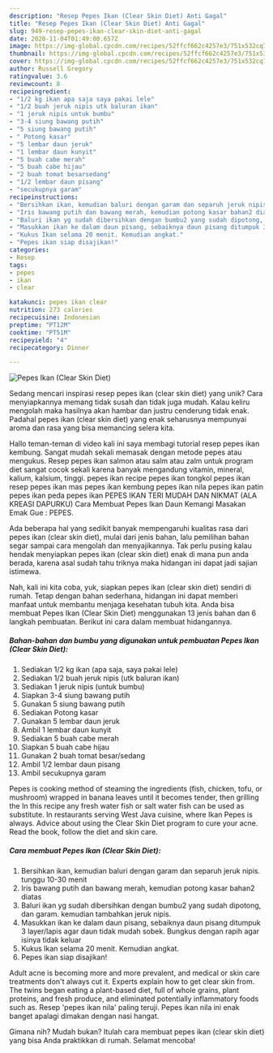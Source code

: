 ```yaml
---
description: "Resep Pepes Ikan (Clear Skin Diet) Anti Gagal"
title: "Resep Pepes Ikan (Clear Skin Diet) Anti Gagal"
slug: 949-resep-pepes-ikan-clear-skin-diet-anti-gagal
date: 2020-11-04T01:49:00.657Z
image: https://img-global.cpcdn.com/recipes/52ffcf662c4257e3/751x532cq70/pepes-ikan-clear-skin-diet-foto-resep-utama.jpg
thumbnail: https://img-global.cpcdn.com/recipes/52ffcf662c4257e3/751x532cq70/pepes-ikan-clear-skin-diet-foto-resep-utama.jpg
cover: https://img-global.cpcdn.com/recipes/52ffcf662c4257e3/751x532cq70/pepes-ikan-clear-skin-diet-foto-resep-utama.jpg
author: Russell Gregory
ratingvalue: 3.6
reviewcount: 8
recipeingredient:
- "1/2 kg ikan apa saja saya pakai lele"
- "1/2 buah jeruk nipis utk baluran ikan"
- "1 jeruk nipis untuk bumbu"
- "3-4 siung bawang putih"
- "5 siung bawang putih"
- " Potong kasar"
- "5 lembar daun jeruk"
- "1 lembar daun kunyit"
- "5 buah cabe merah"
- "5 buah cabe hijau"
- "2 buah tomat besarsedang"
- "1/2 lembar daun pisang"
- "secukupnya garam"
recipeinstructions:
- "Bersihkan ikan, kemudian baluri dengan garam dan separuh jeruk nipis. tunggu 10-30 menit"
- "Iris bawang putih dan bawang merah, kemudian potong kasar bahan2 diatas"
- "Baluri ikan yg sudah dibersihkan dengan bumbu2 yang sudah dipotong, dan garam. kemudian tambahkan jeruk nipis."
- "Masukkan ikan ke dalam daun pisang, sebaiknya daun pisang ditumpuk 3 layer/lapis agar daun tidak mudah sobek. Bungkus dengan rapih agar isinya tidak keluar"
- "Kukus Ikan selama 20 menit. Kemudian angkat."
- "Pepes ikan siap disajikan!"
categories:
- Resep
tags:
- pepes
- ikan
- clear

katakunci: pepes ikan clear 
nutrition: 273 calories
recipecuisine: Indonesian
preptime: "PT12M"
cooktime: "PT51M"
recipeyield: "4"
recipecategory: Dinner

---
```



![Pepes Ikan (Clear Skin Diet)](https://img-global.cpcdn.com/recipes/52ffcf662c4257e3/751x532cq70/pepes-ikan-clear-skin-diet-foto-resep-utama.jpg)

Sedang mencari inspirasi resep pepes ikan (clear skin diet) yang unik? Cara menyiapkannya memang tidak susah dan tidak juga mudah. Kalau keliru mengolah maka hasilnya akan hambar dan justru cenderung tidak enak. Padahal pepes ikan (clear skin diet) yang enak seharusnya mempunyai aroma dan rasa yang bisa memancing selera kita.

Hallo teman-teman di video kali ini saya membagi tutorial resep pepes ikan kembung. Sangat mudah sekali memasak dengan metode pepes atau mengukus. Resep pepes ikan salmon atau salm atau zalm untuk program diet sangat cocok sekali karena banyak mengandung vitamin, mineral, kalium, kalsium, tinggi. pepes ikan recipe pepes ikan tongkol pepes ikan resep pepes ikan mas pepes ikan kembung pepes ikan nila pepes ikan patin pepes ikan peda pepes ikan PEPES IKAN TERI MUDAH DAN NIKMAT (ALA KREASI DAPURKU) Cara Membuat Pepes Ikan Daun Kemangi Masakan Emak Gue : PEPES.

Ada beberapa hal yang sedikit banyak mempengaruhi kualitas rasa dari pepes ikan (clear skin diet), mulai dari jenis bahan, lalu pemilihan bahan segar sampai cara mengolah dan menyajikannya. Tak perlu pusing kalau hendak menyiapkan pepes ikan (clear skin diet) enak di mana pun anda berada, karena asal sudah tahu triknya maka hidangan ini dapat jadi sajian istimewa.


Nah, kali ini kita coba, yuk, siapkan pepes ikan (clear skin diet) sendiri di rumah. Tetap dengan bahan sederhana, hidangan ini dapat memberi manfaat untuk membantu menjaga kesehatan tubuh kita. Anda bisa membuat Pepes Ikan (Clear Skin Diet) menggunakan 13 jenis bahan dan 6 langkah pembuatan. Berikut ini cara dalam membuat hidangannya.

<!--inarticleads1-->

##### Bahan-bahan dan bumbu yang digunakan untuk pembuatan Pepes Ikan (Clear Skin Diet):

1. Sediakan 1/2 kg ikan (apa saja, saya pakai lele)
1. Sediakan 1/2 buah jeruk nipis (utk baluran ikan)
1. Sediakan 1 jeruk nipis (untuk bumbu)
1. Siapkan 3-4 siung bawang putih
1. Gunakan 5 siung bawang putih
1. Sediakan  Potong kasar
1. Gunakan 5 lembar daun jeruk
1. Ambil 1 lembar daun kunyit
1. Sediakan 5 buah cabe merah
1. Siapkan 5 buah cabe hijau
1. Gunakan 2 buah tomat besar/sedang
1. Ambil 1/2 lembar daun pisang
1. Ambil secukupnya garam


Pepes is cooking method of steaming the ingredients (fish, chicken, tofu, or mushroom) wrapped in banana leaves until it becomes tender, then grilling the In this recipe any fresh water fish or salt water fish can be used as substitute. In restaurants serving West Java cuisine, where Ikan Pepes is always. Advice about using the Clear Skin Diet program to cure your acne. Read the book, follow the diet and skin care. 

<!--inarticleads2-->

##### Cara membuat Pepes Ikan (Clear Skin Diet):

1. Bersihkan ikan, kemudian baluri dengan garam dan separuh jeruk nipis. tunggu 10-30 menit
1. Iris bawang putih dan bawang merah, kemudian potong kasar bahan2 diatas
1. Baluri ikan yg sudah dibersihkan dengan bumbu2 yang sudah dipotong, dan garam. kemudian tambahkan jeruk nipis.
1. Masukkan ikan ke dalam daun pisang, sebaiknya daun pisang ditumpuk 3 layer/lapis agar daun tidak mudah sobek. Bungkus dengan rapih agar isinya tidak keluar
1. Kukus Ikan selama 20 menit. Kemudian angkat.
1. Pepes ikan siap disajikan!


Adult acne is becoming more and more prevalent, and medical or skin care treatments don&#39;t always cut it. Experts explain how to get clear skin from. The twins began eating a plant-based diet, full of whole grains, plant proteins, and fresh produce, and eliminated potentially inflammatory foods such as. Resep &#39;pepes ikan nila&#39; paling teruji. Pepes ikan nila ini enak banget apalagi dimakan dengan nasi hangat. 

Gimana nih? Mudah bukan? Itulah cara membuat pepes ikan (clear skin diet) yang bisa Anda praktikkan di rumah. Selamat mencoba!
